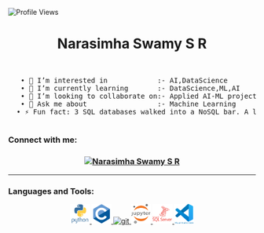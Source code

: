 
![Profile Views](https://komarev.com/ghpvc/?username=NarasimhaSwamy202&color=brightgreen)
<h1 align="center" color="cyan">Narasimha Swamy S R</h1><br>

<p align="center">
  <pre color="teal">
   &bull; 👀 I’m interested in            :- AI,DataScience
   &bull; 🌱 I’m currently learning       :- DataScience,ML,AI
   &bull; 👯 I’m looking to collaborate on:- Applied AI-ML projects
   &bull; 💬 Ask me about                 :- Machine Learning
  &bull; ⚡ Fun fact: 3 SQL databases walked into a NoSQL bar. A little while later they walked out, because they couldn’t find a table 😎 
 </pre>

<!---
NarasimhaSwamy202/NarasimhaSwamy202 is a ✨ special ✨ repository because its `README.md` (this file) appears on your GitHub profile.
You can click the Preview link to take a look at your changes.
--->

<h3 align="left">Connect with me:</h3>
<h3 align="center">
<a href="https://www.linkedin.com/in/narasimha-swamy-s-r-43b05a24b/" target="blank"><img align="center" src="https://raw.githubusercontent.com/rahuldkjain/github-profile-readme-generator/master/src/images/icons/Social/linked-in-alt.svg" alt="Narasimha Swamy S R" height="30" width="40" /></a> 
</h3>

<hr/>
<h3 align="left">Languages and Tools:</h3>
<p align="center">
<a href="https://www.python.org/" target="_blank"> <img src="https://github.com/devicons/devicon/blob/master/icons/python/python-original-wordmark.svg" alt="Python" width="40" height="40"/> </a>
<a href="https://www.cprogramming.com/" target="_blank"> <img src="https://raw.githubusercontent.com/devicons/devicon/master/icons/c/c-original.svg" alt="c" width="40" height="40"/> </a>
<a href="https://git-scm.com/" target="_blank"> <img src="https://www.vectorlogo.zone/logos/git-scm/git-scm-icon.svg" alt="git" width="40" height="40"/> </a>
<a href="https://jupyter.org/" target="_blank"> <img src="https://github.com/devicons/devicon/blob/master/icons/jupyter/jupyter-original-wordmark.svg" alt="Jupyter" width="40" height="40"/> </a>
<a href="https://www.microsoft.com/en-us/sql-server/sql-server-downloads" target="_blank"> <img src="https://github.com/devicons/devicon/blob/master/icons/microsoftsqlserver/microsoftsqlserver-plain-wordmark.svg" alt="ms-sql" width="40" height="40"/> </a>
<a href="https://code.visualstudio.com/" target="_blank"> <img src="https://github.com/devicons/devicon/blob/master/icons/vscode/vscode-original-wordmark.svg" alt="VSCode" width="40" height="40"/> </a>
</p><br>


